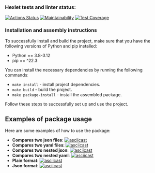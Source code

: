 ### Hexlet tests and linter status:

[![Actions Status](https://github.com/Enimalojd/python-project-50/actions/workflows/hexlet-check.yml/badge.svg)](https://github.com/Enimalojd/python-project-50/actions) [![Maintainability](https://api.codeclimate.com/v1/badges/4c0ed8b8e9e59cadb47f/maintainability)](https://codeclimate.com/github/Enimalojd/python-project-50/maintainability) [![Test Coverage](https://api.codeclimate.com/v1/badges/4c0ed8b8e9e59cadb47f/test_coverage)](https://codeclimate.com/github/Enimalojd/python-project-50/test_coverage)

### Installation and assembly instructions

To successfully install and build the project, make sure that you have the following versions of Python and pip installed:

- Python == 3.8-3.12
- pip == ^22.3

You can install the necessary dependencies by running the following commands:

- `make install` - install project dependencies.
- `make build` - build the project.
- `make package-install` - install the assembled package.

Follow these steps to successfully set up and use the project.

## Examples of package usage

Here are some examples of how to use the package:

- **Compares two json files**: [![asciicast](https://asciinema.org/a/628832.svg)](https://asciinema.org/a/628832)
- **Compares two yaml files**: [![asciicast](https://asciinema.org/a/628834.svg)](https://asciinema.org/a/628834)
- **Compares two nested json**: [![asciicast](https://asciinema.org/a/628837.svg)](https://asciinema.org/a/628837)
- **Compares two nested yaml**: [![asciicast](https://asciinema.org/a/628838.svg)](https://asciinema.org/a/628838)
- **Plain format**: [![asciicast](https://asciinema.org/a/628839.svg)](https://asciinema.org/a/628839)
- **Json format**: [![asciicast](https://asciinema.org/a/628840.svg)](https://asciinema.org/a/628840)
